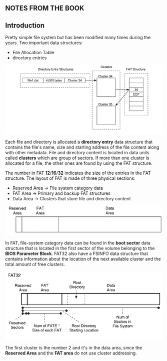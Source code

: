 ## NOTES FROM THE BOOK
## Introduction

Pretty simple file system but has been modified many times during the years.
Two important data structures:
- File Allocation Table
- directory entries

![](./assets/FAT_LAYOUT.png)

Each file and directory is allocated a **directory entry** data structure that contains the file's name, size and starting address of the file content along with other metadata.
File and directory content is located in data units called **clusters** which are group of sectors.
If more than one cluster is allocated for a file, the other ones are found by using the FAT structure.

The number in FAT **12**/**16**/**32** indicates the size of the entries in the FAT structure.
The layout of FAT is made of three physical sections:
- Reserved Area -> File system category data
- FAT Area -> Primary and backup FAT structures
- Data Area -> Clusters that store file and directory content

![](./assets/FAT_PHYSICAL_LAYOUT.png)

In FAT, file-system category data can be found in the **boot sector** data structure that is located in the first sector of the volume belonging to the **BIOS Parameter Block**.
FAT32 also have a FSINFO data structure that contains information about the location of the next available cluster and the total amount of free clusters.

![](./assets/DETAILED_FAT_LAYOUT.png)

The first cluster is the number 2 and it's in the data area, since the **Reserved Area** and the **FAT area** do not use cluster addressing.
